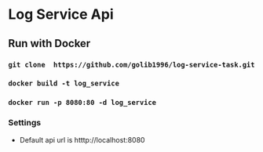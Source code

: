 # Log Service Api

## Run with Docker

### `git clone  https://github.com/golib1996/log-service-task.git`
### `docker build -t log_service`
### `docker run -p 8080:80 -d log_service`


### Settings 
 * Default api url is htttp://localhost:8080

    
